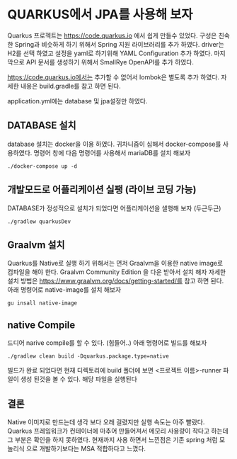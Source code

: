# QUARKUS에서 JPA를 사용해 보자 

Quarkus 프로젝트는 https://code.quarkus.io 에서 쉽게 만들수 있었다. 
구성은 친숙한 Spring과 비슷하게 하기 위해서 Spring 지원 라이브러리를 추가 하였다.
driver는 H2를 선택 하였고  설정을 yaml로 하기위해 YAML Configuration 추가 하였다.
마지막으로 API 문서를 생성하기 위해서 SmallRye OpenAPI를 추가 하였다.

https://code.quarkus.io에서는 추가할 수 없어서 lombok은 별도록 추가 하였다.
자세한 내용은 build.gradle를 참고 하면 된다.

application.yml에는 database 및 jpa설정만 하였다.


## DATABASE 설치
database 설치는 docker을 이용 하였다.
귀차니즘이 심해서 docker-compose를 사용하였다.
명령어 창에 다음 명령어를 사용해서 mariaDB를 설치 해보자

```shell script
./docker-compose up -d
```

## 개발모드로 어플리케이션 실팽 (라이브 코딩 가능)
DATABASE가 정성적으로 설치가 되었다면 어플리케이션을 샐행해 보자 (두근두근)

```shell script
./gradlew quarkusDev
```

## Graalvm 설치
Quarkus를 Native로 실행 하기 위해서는 먼저 Graalvm을 이용한 native image로 컴파일을 해야 한다.
Graalvm Community Edition 을 다운 받아서 설치 해자 자세한 설치 방법은  https://www.graalvm.org/docs/getting-started/를 참고 하면 된다.
아래 명령어로 native-image를 설치 해보자

```shell script
gu insall native-image
```
## native Compile
드디어 narive compile를 할 수 있다. (힘들어..)
아래 명령어로 빌드를 해보자

```shell script
./gradlew clean build -Dquarkus.package.type=native
```
빌드가 완료 되었다면 현재 디렉토리에  build 폴더에 보면 <프로젝트 이름>-runner 파일이 생성 된것을 볼 수 있다.
해당 파일을 실행된다

## 결론
Native 이미지로 만드는데 생각 보다 오래 걸렸지만 실행 속도는 아주 빨랐다.
Quarkus 프레임워크가 컨테이너에 마추어 만들어져서 메모리 사용량이 작다고 하는데 그 부분은 확인을 하지 못하였다.
현재까지 사용 하면서 느낀점은 기존 spring 처럼 모놀리식 으로 개발하기보다는 MSA  적합하다고 느꼈다.
